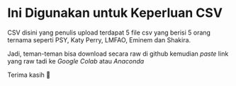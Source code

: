 # Ini Digunakan untuk Keperluan CSV

CSV disini yang penulis upload terdapat 5 file csv yang berisi 5 orang ternama seperti PSY, Katy Perry, LMFAO, Eminem dan Shakira.

Jadi, teman-teman bisa download secara raw di github kemudian _paste_ link yang raw tadi ke _Google Colab_ atau _Anaconda_

Terima kasih 🙏
